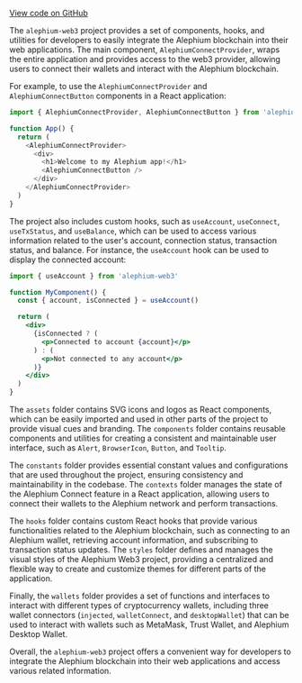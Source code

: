 [View code on GitHub](https://github.com/alephium/alephium-web3/.autodoc/docs/json/packages/web3-react)

The `alephium-web3` project provides a set of components, hooks, and utilities for developers to easily integrate the Alephium blockchain into their web applications. The main component, `AlephiumConnectProvider`, wraps the entire application and provides access to the web3 provider, allowing users to connect their wallets and interact with the Alephium blockchain.

For example, to use the `AlephiumConnectProvider` and `AlephiumConnectButton` components in a React application:

```javascript
import { AlephiumConnectProvider, AlephiumConnectButton } from 'alephium-web3'

function App() {
  return (
    <AlephiumConnectProvider>
      <div>
        <h1>Welcome to my Alephium app!</h1>
        <AlephiumConnectButton />
      </div>
    </AlephiumConnectProvider>
  )
}
```

The project also includes custom hooks, such as `useAccount`, `useConnect`, `useTxStatus`, and `useBalance`, which can be used to access various information related to the user's account, connection status, transaction status, and balance. For instance, the `useAccount` hook can be used to display the connected account:

```jsx
import { useAccount } from 'alephium-web3'

function MyComponent() {
  const { account, isConnected } = useAccount()

  return (
    <div>
      {isConnected ? (
        <p>Connected to account {account}</p>
      ) : (
        <p>Not connected to any account</p>
      )}
    </div>
  )
}
```

The `assets` folder contains SVG icons and logos as React components, which can be easily imported and used in other parts of the project to provide visual cues and branding. The `components` folder contains reusable components and utilities for creating a consistent and maintainable user interface, such as `Alert`, `BrowserIcon`, `Button`, and `Tooltip`.

The `constants` folder provides essential constant values and configurations that are used throughout the project, ensuring consistency and maintainability in the codebase. The `contexts` folder manages the state of the Alephium Connect feature in a React application, allowing users to connect their wallets to the Alephium network and perform transactions.

The `hooks` folder contains custom React hooks that provide various functionalities related to the Alephium blockchain, such as connecting to an Alephium wallet, retrieving account information, and subscribing to transaction status updates. The `styles` folder defines and manages the visual styles of the Alephium Web3 project, providing a centralized and flexible way to create and customize themes for different parts of the application.

Finally, the `wallets` folder provides a set of functions and interfaces to interact with different types of cryptocurrency wallets, including three wallet connectors (`injected`, `walletConnect`, and `desktopWallet`) that can be used to interact with wallets such as MetaMask, Trust Wallet, and Alephium Desktop Wallet.

Overall, the `alephium-web3` project offers a convenient way for developers to integrate the Alephium blockchain into their web applications and access various related information.
